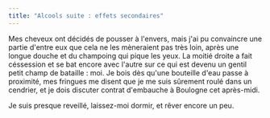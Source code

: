 ```yaml
---
title: "Alcools suite : effets secondaires"
---
```


Mes cheveux ont décidés de pousser à l'envers, mais j'ai pu convaincre une
partie d'entre eux que cela ne les mèneraient pas très loin, après une longue
douche et du champoing qui pique les yeux. La moitié droite a fait céssession
et se bat encore avec l'autre sur ce qui est devenu un gentil petit champ de
bataille : moi. Je bois dès qu'une bouteille d'eau passe à proximité, mes
fringues me disent que je me suis sûrement roulé dans un cendrier, et je dois
discuter contrat d'embauche à Boulogne cet après-midi.

Je suis presque reveillé, laissez-moi dormir, et rêver encore un peu.

